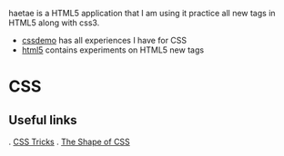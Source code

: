 haetae is a HTML5 application that I am using it practice all new tags in HTML5 along with css3.

- [cssdemo](./csdemo) has all experiences I have for CSS
- [html5](./html5) contains experiments on HTML5 new tags

# CSS

## Useful links

. [CSS Tricks](https://css-tricks.com/)
. [The Shape of CSS](https://css-tricks.com/examples/ShapesOfCSS/)